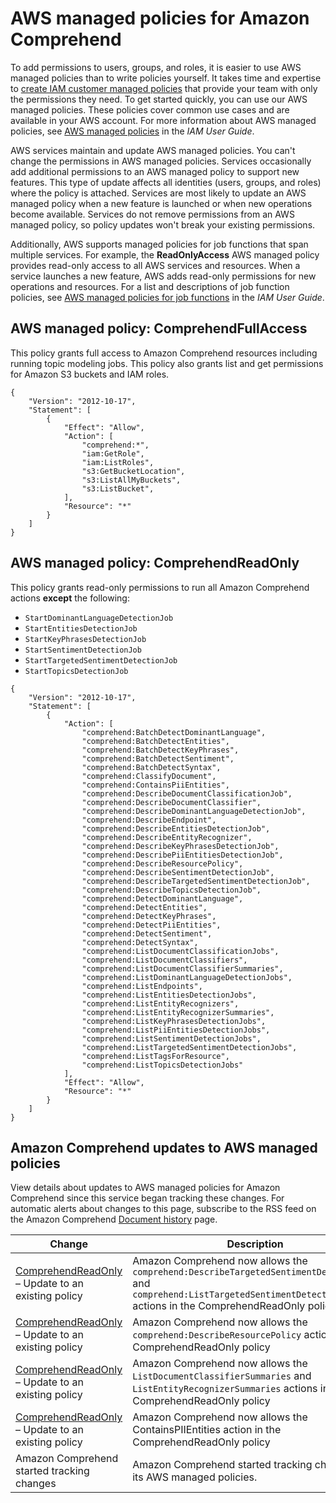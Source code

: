 # AWS managed policies for Amazon Comprehend<a name="security-iam-awsmanpol"></a>



To add permissions to users, groups, and roles, it is easier to use AWS managed policies than to write policies yourself\. It takes time and expertise to [create IAM customer managed policies](https://docs.aws.amazon.com/IAM/latest/UserGuide/access_policies_create-console.html) that provide your team with only the permissions they need\. To get started quickly, you can use our AWS managed policies\. These policies cover common use cases and are available in your AWS account\. For more information about AWS managed policies, see [AWS managed policies](https://docs.aws.amazon.com/IAM/latest/UserGuide/access_policies_managed-vs-inline.html#aws-managed-policies) in the *IAM User Guide*\.

AWS services maintain and update AWS managed policies\. You can't change the permissions in AWS managed policies\. Services occasionally add additional permissions to an AWS managed policy to support new features\. This type of update affects all identities \(users, groups, and roles\) where the policy is attached\. Services are most likely to update an AWS managed policy when a new feature is launched or when new operations become available\. Services do not remove permissions from an AWS managed policy, so policy updates won't break your existing permissions\.

Additionally, AWS supports managed policies for job functions that span multiple services\. For example, the **ReadOnlyAccess** AWS managed policy provides read\-only access to all AWS services and resources\. When a service launches a new feature, AWS adds read\-only permissions for new operations and resources\. For a list and descriptions of job function policies, see [AWS managed policies for job functions](https://docs.aws.amazon.com/IAM/latest/UserGuide/access_policies_job-functions.html) in the *IAM User Guide*\.









## AWS managed policy: ComprehendFullAccess<a name="security-iam-awsmanpol-ComprehendFullAccess"></a>

This policy grants full access to Amazon Comprehend resources including running topic modeling jobs\. This policy also grants list and get permissions for Amazon S3 buckets and IAM roles\.

```
{
    "Version": "2012-10-17",
    "Statement": [
        {
            "Effect": "Allow",
            "Action": [
                "comprehend:*",
                "iam:GetRole",
                "iam:ListRoles",
                "s3:GetBucketLocation",
                "s3:ListAllMyBuckets",
                "s3:ListBucket",
            ],
            "Resource": "*"
        }
    ]
}
```

## AWS managed policy: ComprehendReadOnly<a name="security-iam-awsmanpol-ComprehendReadOnly"></a>

This policy grants read\-only permissions to run all Amazon Comprehend actions **except** the following:
+  `StartDominantLanguageDetectionJob` 
+  `StartEntitiesDetectionJob`
+  `StartKeyPhrasesDetectionJob`
+  `StartSentimentDetectionJob`
+  `StartTargetedSentimentDetectionJob`
+  `StartTopicsDetectionJob`

```
{
    "Version": "2012-10-17",
    "Statement": [
        {
            "Action": [
                "comprehend:BatchDetectDominantLanguage",
                "comprehend:BatchDetectEntities",
                "comprehend:BatchDetectKeyPhrases",
                "comprehend:BatchDetectSentiment",
                "comprehend:BatchDetectSyntax",
                "comprehend:ClassifyDocument",
                "comprehend:ContainsPiiEntities",
                "comprehend:DescribeDocumentClassificationJob",
                "comprehend:DescribeDocumentClassifier",
                "comprehend:DescribeDominantLanguageDetectionJob",
                "comprehend:DescribeEndpoint",
                "comprehend:DescribeEntitiesDetectionJob",
                "comprehend:DescribeEntityRecognizer",
                "comprehend:DescribeKeyPhrasesDetectionJob",
                "comprehend:DescribePiiEntitiesDetectionJob",
                "comprehend:DescribeResourcePolicy",
                "comprehend:DescribeSentimentDetectionJob",
                "comprehend:DescribeTargetedSentimentDetectionJob",
                "comprehend:DescribeTopicsDetectionJob",
                "comprehend:DetectDominantLanguage",
                "comprehend:DetectEntities",
                "comprehend:DetectKeyPhrases",
                "comprehend:DetectPiiEntities",
                "comprehend:DetectSentiment",
                "comprehend:DetectSyntax",
                "comprehend:ListDocumentClassificationJobs",
                "comprehend:ListDocumentClassifiers",
                "comprehend:ListDocumentClassifierSummaries",
                "comprehend:ListDominantLanguageDetectionJobs",
                "comprehend:ListEndpoints",
                "comprehend:ListEntitiesDetectionJobs",
                "comprehend:ListEntityRecognizers",
                "comprehend:ListEntityRecognizerSummaries",
                "comprehend:ListKeyPhrasesDetectionJobs",
                "comprehend:ListPiiEntitiesDetectionJobs",
                "comprehend:ListSentimentDetectionJobs",
                "comprehend:ListTargetedSentimentDetectionJobs",
                "comprehend:ListTagsForResource",
                "comprehend:ListTopicsDetectionJobs"
            ],
            "Effect": "Allow",
            "Resource": "*"
        }
    ]
}
```

## Amazon Comprehend updates to AWS managed policies<a name="security-iam-awsmanpol-updates"></a>



View details about updates to AWS managed policies for Amazon Comprehend since this service began tracking these changes\. For automatic alerts about changes to this page, subscribe to the RSS feed on the Amazon Comprehend [Document history](https://docs.aws.amazon.com/comprehend/latest/dg/doc-history.html) page\.




| Change | Description | Date | 
| --- | --- | --- | 
|  [ComprehendReadOnly](#security-iam-awsmanpol-ComprehendReadOnly) – Update to an existing policy  |  Amazon Comprehend now allows the `comprehend:DescribeTargetedSentimentDetectionJob` and `comprehend:ListTargetedSentimentDetectionJobs` actions in the ComprehendReadOnly policy  | Mar 30, 2022 | 
|  [ComprehendReadOnly](#security-iam-awsmanpol-ComprehendReadOnly) – Update to an existing policy  |  Amazon Comprehend now allows the `comprehend:DescribeResourcePolicy` action in the ComprehendReadOnly policy  | Feb 2, 2022 | 
|  [ComprehendReadOnly](#security-iam-awsmanpol-ComprehendReadOnly) – Update to an existing policy  |  Amazon Comprehend now allows the `ListDocumentClassifierSummaries` and `ListEntityRecognizerSummaries` actions in the ComprehendReadOnly policy  | September 21, 2021 | 
|  [ComprehendReadOnly](#security-iam-awsmanpol-ComprehendReadOnly) – Update to an existing policy  | Amazon Comprehend now allows the ContainsPIIEntities action in the ComprehendReadOnly policy | March 26, 2021 | 
|  Amazon Comprehend started tracking changes  |  Amazon Comprehend started tracking changes for its AWS managed policies\.  | March 1, 2021 | 